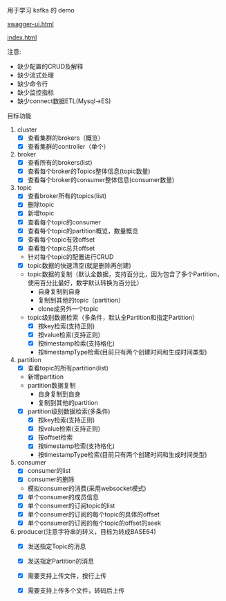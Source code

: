 用于学习 kafka 的 demo

[swagger-ui.html](http://localhost:8787/demo_kafka/swagger-ui.html)

[index.html](http://localhost:8787/demo_kafka/index.html)


注意:
* 缺少配置的CRUD及解释
* 缺少流式处理
* 缺少命令行
* 缺少监控指标
* 缺少connect数据ETL(Mysql->ES)

目标功能
1. cluster
   * [x] 查看集群的brokers（概览）
   * [x] 查看集群的controller（单个）
2. broker
   * [x] 查看所有的brokers(list)
   * [x] 查看每个broker的Topics整体信息(topic数量)
   * [x] 查看每个broker的consumer整体信息(consumer数量)
3. topic
   * [x] 查看broker所有的topics(list)
   * [x] 删除topic
   * [x] 新增topic
   * [x] 查看每个topic的consumer
   * [x] 查看每个topic的partition概览，数量概览
   * [x] 查看每个topic有效offset
   * [x] 查看每个topic总共offset
   * 针对每个topic的配置进行CRUD
   * [x] topic数据的快速清空(就是删除再创建)
   * topic数据的复制（默认全数据，支持百分比，因为包含了多个Partition，使用百分比最好，数字默认转换为百分比）
     * 自身复制到自身
     * 复制到其他的topic（partition）
     * clone成另外一个topic
   * topic级别数据检索（多条件，默认全Partition和指定Partition）
     * [x] 按key检索(支持正则)
     * [x] 按value检索(支持正则)
     * [x] 按timestamp检索(支持格化)  
     * 按timestampType检索(目前只有两个创建时间和生成时间类型)  
4. partition
   * [x] 查看topic的所有partition(list)
   *  新增partition
   * partition数据复制
     * 自身复制到自身
     * 复制到其他的partition
   * [x] partition级别数据检索(多条件)
     * [x] 按key检索(支持正则)
     * [x] 按value检索(支持正则)
     * [x] 按offset检索
     * [x] 按timestamp检索(支持格化)  
     * 按timestampType检索(目前只有两个创建时间和生成时间类型)    
5. consumer
   * [x] consumer的list
   * [x] consumer的删除
   * 模拟consumer的消费(采用websocket模式)
   * [x] 单个consumer的成员信息
   * [x] 单个consumer的订阅topic的list
   * [x] 单个consumer的订阅的每个topic的具体的offset
   * [x] 单个consumer的订阅的每个topic的offset的seek
6. producer(注意字符串的转义，目标为转成BASE64)
   * [x] 发送指定Topic的消息
   * [x] 发送指定Partition的消息
   * [x] 需要支持上传文件，按行上传
   * [x] 需要支持上传多个文件，转码后上传





  

 

 